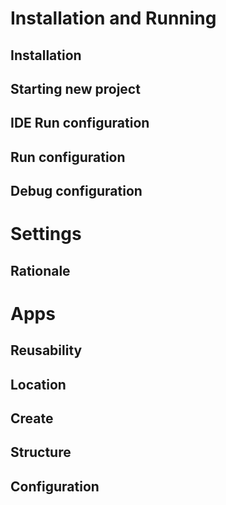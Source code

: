 

Installation and Running
========================

Installation
------------

Starting new project
--------------------

IDE Run configuration
---------------------

Run configuration
-----------------

Debug configuration
-------------------




Settings
========

Rationale
---------




Apps
====

Reusability
-----------

Location
--------

Create
------

Structure
---------

Configuration
-------------


